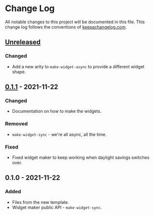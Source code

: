 # Change Log
All notable changes to this project will be documented in this file. This change log follows the conventions of [keepachangelog.com](http://keepachangelog.com/).

## [Unreleased]
### Changed
- Add a new arity to `make-widget-async` to provide a different widget shape.

## [0.1.1] - 2021-11-22
### Changed
- Documentation on how to make the widgets.

### Removed
- `make-widget-sync` - we're all async, all the time.

### Fixed
- Fixed widget maker to keep working when daylight savings switches over.

## 0.1.0 - 2021-11-22
### Added
- Files from the new template.
- Widget maker public API - `make-widget-sync`.

[Unreleased]: https://github.com/your-name/credit-card-challenge/compare/0.1.1...HEAD
[0.1.1]: https://github.com/your-name/credit-card-challenge/compare/0.1.0...0.1.1
